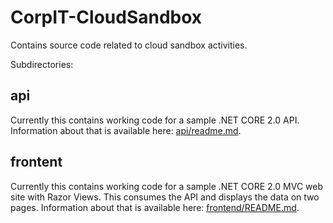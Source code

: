 # CorpIT-CloudSandbox
Contains source code related to cloud sandbox activities.

Subdirectories:

## api
Currently this contains working code for a sample .NET CORE 2.0 API. Information about that is available here: [api/readme.md](api/readme.md).

## frontent
Currently this contains working code for a sample .NET CORE 2.0 MVC web site with Razor Views. This consumes the API and displays the data on two pages. Information about that is available here: [frontend/README.md](frontend/README.md). 
